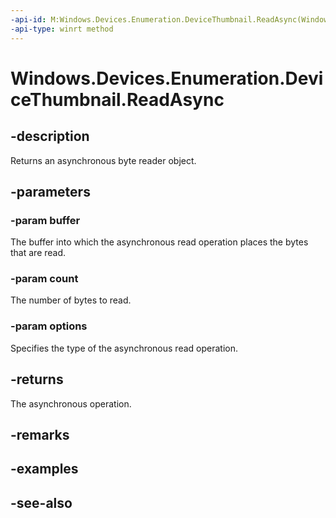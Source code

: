 ```yaml
---
-api-id: M:Windows.Devices.Enumeration.DeviceThumbnail.ReadAsync(Windows.Storage.Streams.IBuffer,System.UInt32,Windows.Storage.Streams.InputStreamOptions)
-api-type: winrt method
---
```


<!-- Method syntax
public Windows.Foundation.IAsyncOperationWithProgress<Windows.Storage.Streams.IBuffer, uint> ReadAsync(Windows.Storage.Streams.IBuffer buffer, System.UInt32 count, Windows.Storage.Streams.InputStreamOptions options)
-->

# Windows.Devices.Enumeration.DeviceThumbnail.ReadAsync

## -description
Returns an asynchronous byte reader object.

## -parameters
### -param buffer
The buffer into which the asynchronous read operation places the bytes that are read.

### -param count
The number of bytes to read.

### -param options
Specifies the type of the asynchronous read operation.

## -returns
The asynchronous operation.

## -remarks

## -examples

## -see-also

